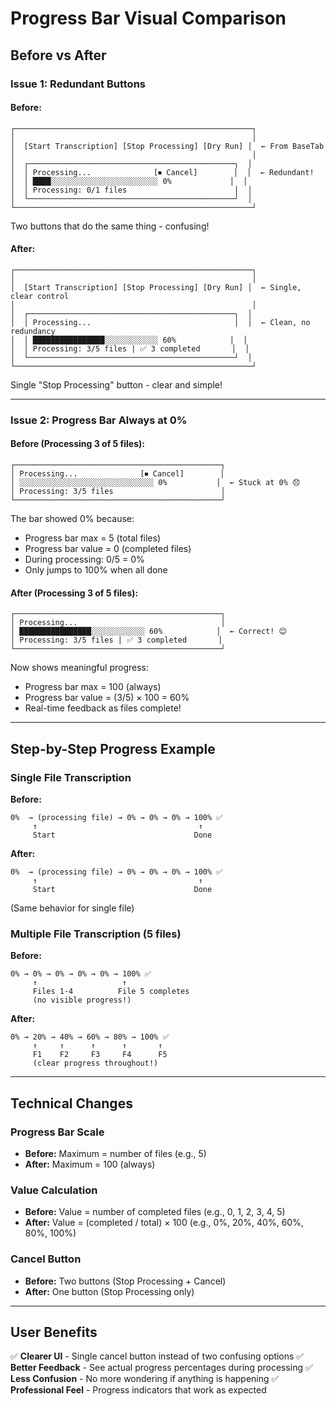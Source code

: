 # Progress Bar Visual Comparison

## Before vs After

### Issue 1: Redundant Buttons

#### Before:
```
┌─────────────────────────────────────────────────────┐
│                                                     │
│  [Start Transcription] [Stop Processing] [Dry Run] │  ← From BaseTab
│                                                     │
│  ┌──────────────────────────────────────────────┐  │
│  │ Processing...              [⏹ Cancel]        │  │  ← Redundant!
│  │ ████░░░░░░░░░░░░░░░░░░░░░░░░ 0%             │  │
│  │ Processing: 0/1 files                        │  │
│  └──────────────────────────────────────────────┘  │
└─────────────────────────────────────────────────────┘
```

Two buttons that do the same thing - confusing!

#### After:
```
┌─────────────────────────────────────────────────────┐
│                                                     │
│  [Start Transcription] [Stop Processing] [Dry Run] │  ← Single, clear control
│                                                     │
│  ┌──────────────────────────────────────────────┐  │
│  │ Processing...                                │  │  ← Clean, no redundancy
│  │ ████████████████░░░░░░░░░░░░ 60%            │  │
│  │ Processing: 3/5 files | ✅ 3 completed       │  │
│  └──────────────────────────────────────────────┘  │
└─────────────────────────────────────────────────────┘
```

Single "Stop Processing" button - clear and simple!

---

### Issue 2: Progress Bar Always at 0%

#### Before (Processing 3 of 5 files):
```
┌──────────────────────────────────────────────┐
│ Processing...              [⏹ Cancel]        │
│ ░░░░░░░░░░░░░░░░░░░░░░░░░░░░░░ 0%           │  ← Stuck at 0% 😞
│ Processing: 3/5 files                        │
└──────────────────────────────────────────────┘
```

The bar showed 0% because:
- Progress bar max = 5 (total files)
- Progress bar value = 0 (completed files)
- During processing: 0/5 = 0%
- Only jumps to 100% when all done

#### After (Processing 3 of 5 files):
```
┌──────────────────────────────────────────────┐
│ Processing...                                │
│ ████████████████░░░░░░░░░░░░ 60%            │  ← Correct! 😊
│ Processing: 3/5 files | ✅ 3 completed       │
└──────────────────────────────────────────────┘
```

Now shows meaningful progress:
- Progress bar max = 100 (always)
- Progress bar value = (3/5) × 100 = 60%
- Real-time feedback as files complete!

---

## Step-by-Step Progress Example

### Single File Transcription

**Before:**
```
0%  → (processing file) → 0% → 0% → 0% → 100% ✅
     ↑                                    ↑
     Start                               Done
```

**After:**
```
0%  → (processing file) → 0% → 0% → 0% → 100% ✅
     ↑                                    ↑
     Start                               Done
```

(Same behavior for single file)

### Multiple File Transcription (5 files)

**Before:**
```
0% → 0% → 0% → 0% → 0% → 100% ✅
     ↑                   ↑
     Files 1-4          File 5 completes
     (no visible progress!)
```

**After:**
```
0% → 20% → 40% → 60% → 80% → 100% ✅
     ↑     ↑      ↑      ↑       ↑
     F1    F2     F3     F4      F5
     (clear progress throughout!)
```

---

## Technical Changes

### Progress Bar Scale
- **Before:** Maximum = number of files (e.g., 5)
- **After:** Maximum = 100 (always)

### Value Calculation
- **Before:** Value = number of completed files (e.g., 0, 1, 2, 3, 4, 5)
- **After:** Value = (completed / total) × 100 (e.g., 0%, 20%, 40%, 60%, 80%, 100%)

### Cancel Button
- **Before:** Two buttons (Stop Processing + Cancel)
- **After:** One button (Stop Processing only)

---

## User Benefits

✅ **Clearer UI** - Single cancel button instead of two confusing options
✅ **Better Feedback** - See actual progress percentages during processing
✅ **Less Confusion** - No more wondering if anything is happening
✅ **Professional Feel** - Progress indicators that work as expected


